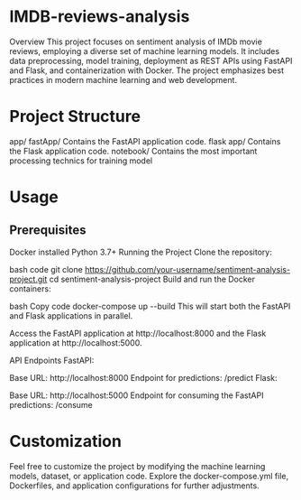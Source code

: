 # IMDB-reviews-analysis

Overview
This project focuses on sentiment analysis of IMDb movie reviews, employing a diverse set of machine learning models. It includes data preprocessing, model training, deployment as REST APIs using FastAPI and Flask, and containerization with Docker. The project emphasizes best practices in modern machine learning and web development.

# Project Structure
app/
fastApp/
Contains the FastAPI application code.
flask app/
Contains the Flask application code.
notebook/
Contains the most important processing technics for training model

# Usage

## Prerequisites
Docker installed
Python 3.7+
Running the Project
Clone the repository:

bash
code
git clone https://github.com/your-username/sentiment-analysis-project.git
cd sentiment-analysis-project
Build and run the Docker containers:

bash
Copy code
docker-compose up --build
This will start both the FastAPI and Flask applications in parallel.

Access the FastAPI application at http://localhost:8000 and the Flask application at http://localhost:5000.

API Endpoints
FastAPI:

Base URL: http://localhost:8000
Endpoint for predictions: /predict
Flask:

Base URL: http://localhost:5000
Endpoint for consuming the FastAPI predictions: /consume
# Customization
Feel free to customize the project by modifying the machine learning models, dataset, or application code. Explore the docker-compose.yml file, Dockerfiles, and application configurations for further adjustments.
